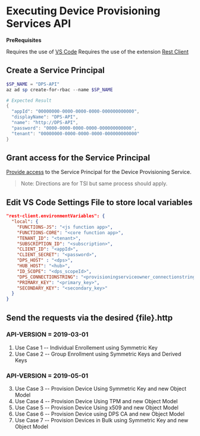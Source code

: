 # Executing Device Provisioning Services API

__PreRequisites__

Requires the use of [VS Code](https://code.visualstudio.com/)
Requires the use of the extension [Rest Client](https://marketplace.visualstudio.com/items?itemName=humao.rest-client)

## Create a Service Principal

```powershell
$SP_NAME = "DPS-API"
az ad sp create-for-rbac --name $SP_NAME

# Expected Result
{
  "appId": "00000000-0000-0000-0000-000000000000",
  "displayName": "DPS-API",
  "name": "http://DPS-API",
  "password": "0000-0000-0000-0000-000000000000",
  "tenant": "00000000-0000-0000-0000-000000000000"
}
```

## Grant access for the Service Principal

[Provide access](https://docs.microsoft.com/en-us/azure/time-series-insights/time-series-insights-data-access) to the Service Principal for the Device Provisioning Service.
>Note: Directions are for TSI but same process should apply.


## Edit VS Code Settings File to store local variables

```json
"rest-client.environmentVariables": {
  "local": {
    "FUNCTIONS-JS": "<js function app>",
    "FUNCTIONS-CORE": "<core function app>",
    "TENANT_ID": "<tenant>",
    "SUBSCRIPTION_ID": "<subscription>",
    "CLIENT_ID": "<appId>",
    "CLIENT_SECRET": "<password>",
    "DPS_HOST" : "<dps>",
    "HUB_HOST": "<hub>",
    "ID_SCOPE": "<dps_scopeId>",
    "DPS_CONNECTIONSTRING": "<provisioningserviceowner_connectionstring>",
    "PRIMARY_KEY": "<primary_key>",
    "SECONDARY_KEY": "<secondary_key>"
  }
}
```
## Send the requests via the desired {file}.http

### API-VERSION = 2019-03-01

1. Use Case 1 -- Individual Enrollement using Symmetric Key
2. Use Case 2 -- Group Enrollment using Symmetric Keys and Derived Keys


### API-VERSION = 2019-05-01

3. Use Case 3 -- Provision Device Using Symmetric Key and new Object Model
4. Use Case 4 -- Provision Device Using TPM and new Object Model
5. Use Case 5 -- Provision Device Using x509 and new Object Model
6. Use Case 6 -- Provision Device using DPS CA and new Object Model
7. Use Case 7 -- Provision Devices in Bulk using Symmetric Key and new Object Model



